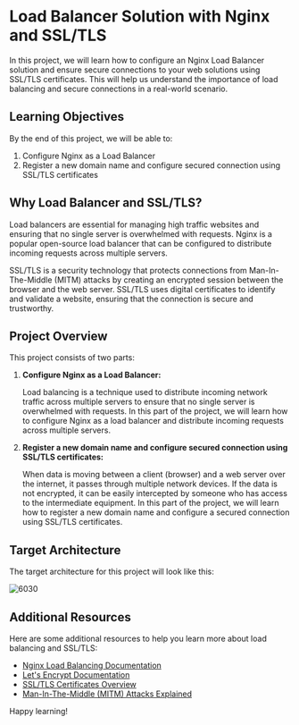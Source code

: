 # Load Balancer Solution with Nginx and SSL/TLS

In this project, we will learn how to configure an Nginx Load Balancer solution and ensure secure connections to your web solutions using SSL/TLS certificates. This will help us understand the importance of load balancing and secure connections in a real-world scenario.

## Learning Objectives

By the end of this project, we will be able to:

1. Configure Nginx as a Load Balancer
2. Register a new domain name and configure secured connection using SSL/TLS certificates

## Why Load Balancer and SSL/TLS?

Load balancers are essential for managing high traffic websites and ensuring that no single server is overwhelmed with requests. Nginx is a popular open-source load balancer that can be configured to distribute incoming requests across multiple servers.

SSL/TLS is a security technology that protects connections from Man-In-The-Middle (MITM) attacks by creating an encrypted session between the browser and the web server. SSL/TLS uses digital certificates to identify and validate a website, ensuring that the connection is secure and trustworthy.

## Project Overview

This project consists of two parts:

1. **Configure Nginx as a Load Balancer:**

   Load balancing is a technique used to distribute incoming network traffic across multiple servers to ensure that no single server is overwhelmed with requests. In this part of the project, we will learn how to configure Nginx as a load balancer and distribute incoming requests across multiple servers.

2. **Register a new domain name and configure secured connection using SSL/TLS certificates:**

   When data is moving between a client (browser) and a web server over the internet, it passes through multiple network devices. If the data is not encrypted, it can be easily intercepted by someone who has access to the intermediate equipment. In this part of the project, we will learn how to register a new domain name and configure a secured connection using SSL/TLS certificates.

## Target Architecture

The target architecture for this project will look like this:

![6030](https://user-images.githubusercontent.com/85270361/210153166-b5dc7221-7d15-47ed-ae34-f0ffeaecd9b4.PNG)

## Additional Resources

Here are some additional resources to help you learn more about load balancing and SSL/TLS:

- [Nginx Load Balancing Documentation](https://docs.nginx.com/nginx/admin-guide/load-balancer/http-load-balancer/)
- [Let's Encrypt Documentation](https://letsencrypt.org/docs/)
- [SSL/TLS Certificates Overview](https://www.cloudflare.com/learning/ssl/what-is-an-ssl-certificate/)
- [Man-In-The-Middle (MITM) Attacks Explained](https://www.cloudflare.com/learning/security/threats/man-in-the-middle-attack/)

Happy learning!
